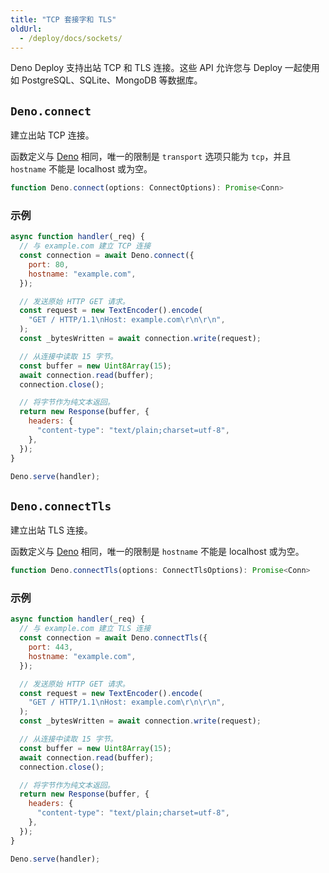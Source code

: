 ```yaml
---
title: "TCP 套接字和 TLS"
oldUrl:
  - /deploy/docs/sockets/
---
```


Deno Deploy 支持出站 TCP 和 TLS 连接。这些 API 允许您与 Deploy 一起使用如 PostgreSQL、SQLite、MongoDB 等数据库。

## `Deno.connect`

建立出站 TCP 连接。

函数定义与
[Deno](https://docs.deno.com/api/deno/~/Deno.connect) 相同，唯一的限制是
`transport` 选项只能为 `tcp`，并且 `hostname` 不能是 localhost 或为空。

```ts
function Deno.connect(options: ConnectOptions): Promise<Conn>
```

### 示例

```js
async function handler(_req) {
  // 与 example.com 建立 TCP 连接
  const connection = await Deno.connect({
    port: 80,
    hostname: "example.com",
  });

  // 发送原始 HTTP GET 请求。
  const request = new TextEncoder().encode(
    "GET / HTTP/1.1\nHost: example.com\r\n\r\n",
  );
  const _bytesWritten = await connection.write(request);

  // 从连接中读取 15 字节。
  const buffer = new Uint8Array(15);
  await connection.read(buffer);
  connection.close();

  // 将字节作为纯文本返回。
  return new Response(buffer, {
    headers: {
      "content-type": "text/plain;charset=utf-8",
    },
  });
}

Deno.serve(handler);
```

## `Deno.connectTls`

建立出站 TLS 连接。

函数定义与 
[Deno](https://docs.deno.com/api/deno/~/Deno.connectTls) 相同，唯一的限制是 `hostname` 不能是 localhost 或为空。

```ts
function Deno.connectTls(options: ConnectTlsOptions): Promise<Conn>
```

### 示例

```js
async function handler(_req) {
  // 与 example.com 建立 TLS 连接
  const connection = await Deno.connectTls({
    port: 443,
    hostname: "example.com",
  });

  // 发送原始 HTTP GET 请求。
  const request = new TextEncoder().encode(
    "GET / HTTP/1.1\nHost: example.com\r\n\r\n",
  );
  const _bytesWritten = await connection.write(request);

  // 从连接中读取 15 字节。
  const buffer = new Uint8Array(15);
  await connection.read(buffer);
  connection.close();

  // 将字节作为纯文本返回。
  return new Response(buffer, {
    headers: {
      "content-type": "text/plain;charset=utf-8",
    },
  });
}

Deno.serve(handler);
```